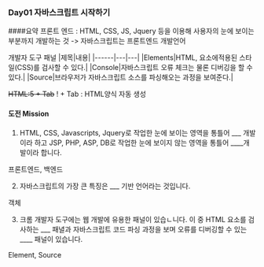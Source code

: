 ### Day01 자바스크립트 시작하기
####요약
프론트 엔드 : HTML, CSS, JS, Jquery 등을 이용해 사용자의 눈에 보이는 부분까지 개발하는 것
-> 자바스크립트는 프론트엔드 개발언어

개발자 도구 패널
|제목|내용|
|------|---|---|
|Elements|HTML, 요소에적용된 스타일(CSS)를 검사할 수 있다.|
|Console|자바스크립트 오류 체크는 물론 디버깅을 할 수 있다.|
|Source|브라우저가 자바스크립트 소스를 파싱해오는 과정을 보여준다.|

~~HTML:5 + Tab~~ ! + Tab : HTML양식 자동 생성

#### 도전 Mission

01. HTML, CSS, Javascripts, Jquery로 작업한 눈에 보이는 영역을 통틀어 ___ 개발이라 하고 JSP, PHP, ASP, DB로 작업한 눈에 보이지 않는 영역을 통틀어 ____개발이라 합니다.

프론트엔드, 백엔드

02. 자바스크립트의 가장 큰 특징은 ___ 기반 언어라는 것입니다.

객체

03. 크롬 개발자 도구에는 웹 개발에 유용한 패널이 있습ㄴ니다. 이 중 HTML 요소를 검사하는 ___ 패녈과 자바스크립트 코드 파싱 과정을 보며 오류를 디버깅할 수 있는 ____ 패널이 있습니다.

Element, Source
